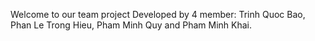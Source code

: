 Welcome to our team project 
Developed by 4 member: Trinh Quoc Bao, Phan Le Trong Hieu, Pham Minh Quy and Pham Minh Khai.
